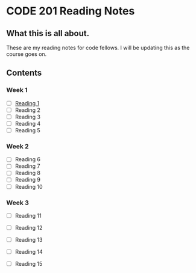 # CODE 201 Reading Notes

## What this is all about.

These are my reading notes for code fellows. I will be updating this as the course goes on.

## Contents

### Week 1
- [ ] [Reading 1](class-01.md)
- [ ] Reading 2
- [ ] Reading 3
- [ ] Reading 4
- [ ] Reading 5
### Week 2
- [ ] Reading 6
- [ ] Reading 7
- [ ] Reading 8
- [ ] Reading 9
- [ ] Reading 10
### Week 3
- [ ] Reading 11
- [ ] Reading 12
- [ ] Reading 13
- [ ] Reading 14
- [ ] Reading 15


